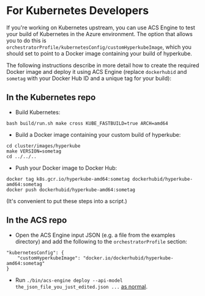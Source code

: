 # For Kubernetes Developers

If you're working on Kubernetes upstream, you can use ACS Engine to test your build of Kubernetes in the Azure environment.  The option that allows you to do this is `orchestratorProfile/kubernetesConfig/customHyperkubeImage`, which you should set to point to a Docker image containing your build of hyperkube.

The following instructions describe in more detail how to create the required Docker image and deploy it using ACS Engine (replace `dockerhubid` and `sometag` with your Docker Hub ID and a unique tag for your build):

## In the Kubernetes repo

* Build Kubernetes:

```
bash build/run.sh make cross KUBE_FASTBUILD=true ARCH=amd64
```

* Build a Docker image containing your custom build of hyperkube:

```
cd cluster/images/hyperkube
make VERSION=sometag
cd ../../..
```

* Push your Docker image to Docker Hub:

```
docker tag k8s.gcr.io/hyperkube-amd64:sometag dockerhubid/hyperkube-amd64:sometag
docker push dockerhubid/hyperkube-amd64:sometag
```

(It's convenient to put these steps into a script.)

## In the ACS repo

* Open the ACS Engine input JSON (e.g. a file from the examples directory) and add the following to the `orchestratorProfile` section:

```
"kubernetesConfig": {
    "customHyperkubeImage": "docker.io/dockerhubid/hyperkube-amd64:sometag"
}
```

* Run `./bin/acs-engine deploy --api-model the_json_file_you_just_edited.json ...` [as normal](deploy.md).
